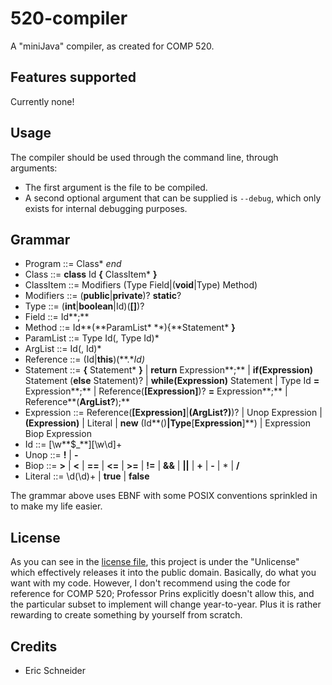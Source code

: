 # 520-compiler
A "miniJava" compiler, as created for COMP 520.

## Features supported
Currently none!

## Usage
The compiler should be used through the command line, through arguments:
* The first argument is the file to be compiled.
* A second optional argument that can be supplied is `--debug`, which only exists for internal debugging purposes.

## Grammar
* Program ::= Class\* *end*
* Class ::= **class** Id **{** ClassItem\* **}**
* ClassItem ::= Modifiers (Type Field|(**void**|Type) Method)
* Modifiers ::= (**public**|**private**)? **static**?
* Type ::= (**int**|**boolean**|Id)(**[]**)?
* Field ::= Id**;**
* Method ::= Id**(**ParamList\* **){**Statement\* **}**
* ParamList ::= Type Id(, Type Id)*
* ArgList ::= Id(, Id)*
* Reference ::= (Id|**this**)(**.**Id)*
* Statement ::= **{** Statement\* **}**
			| **return** Expression**;**
			| **if(**Expression**)** Statement (**else** Statement)?
			| **while(**Expression**)** Statement
			| Type Id **=** Expression**;**
			| Reference(**[**Expression**]**)? **=** Expression**;**
			| Reference**(**ArgList?**);**
* Expression ::= Reference(**[**Expression**]**|**(**ArgList?**)**)?
			| Unop Expression
			| **(**Expression**)**
			| Literal
			| **new** (Id**()**|Type**[**Expression**]**)
			| Expression Biop Expression
* Id ::= \[\w**$_**][\w\d]+
* Unop ::= **!** | **-**
* Biop ::= **>** | **<** | **==** | **<=** | **>=** | **!=** | **&&** | **||** | **+** | **-** | \* | **/**
* Literal ::= \d(\d)+ | **true** | **false**

The grammar above uses EBNF with some POSIX conventions sprinkled in to make my life easier.

## License
As you can see in the [license file](LICENSE), this project is under the "Unlicense" which effectively releases it into the public domain. Basically, do what you want with my code. However, I don't recommend using the code for reference for COMP 520; Professor Prins explicitly doesn't allow this, and the particular subset to implement will change year-to-year. Plus it is rather rewarding to create something by yourself from scratch.

## Credits
* Eric Schneider
  
